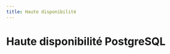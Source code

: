 ```yaml
---
title: Haute disponibilité
---
```


# Haute disponibilité PostgreSQL

<!-- TODO: Contenu à rédiger --> 